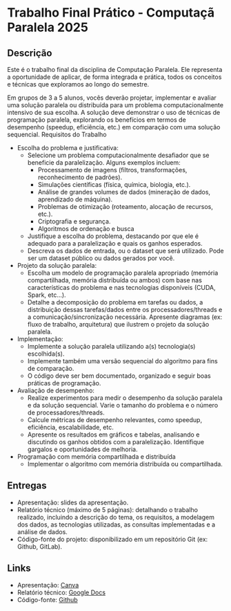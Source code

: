 # Trabalho Final Prático - Computaçã Paralela 2025

## Descrição

Este é o trabalho final da disciplina de Computação Paralela. Ele representa a oportunidade de aplicar, de forma integrada e prática, todos os conceitos e técnicas que exploramos ao longo do semestre.

Em grupos de 3 a 5 alunos, vocês deverão projetar, implementar e avaliar uma solução paralela ou distribuída para um problema computacionalmente intensivo de sua escolha. A solução deve demonstrar o uso de técnicas de programação paralela, explorando os benefícios em termos de desempenho (speedup, eficiência, etc.) em comparação com uma solução sequencial.
Requisitos do Trabalho

* Escolha do problema e justificativa:
    * Selecione um problema computacionalmente desafiador que se beneficie da paralelização. Alguns exemplos incluem:
        * Processamento de imagens (filtros, transformações, reconhecimento de padrões).
        * Simulações científicas (física, química, biologia, etc.).
        * Análise de grandes volumes de dados (mineração de dados, aprendizado de máquina).
        * Problemas de otimização (roteamento, alocação de recursos, etc.).
        * Criptografia e segurança.
        * Algoritmos de ordenação e busca
    * Justifique a escolha do problema, destacando por que ele é adequado para a paralelização e quais os ganhos esperados.
    * Descreva os dados de entrada, ou o dataset que será utilizado. Pode ser um dataset público ou dados gerados por você.
* Projeto da solução paralela:
    * Escolha um modelo de programação paralela apropriado (memória compartilhada, memória distribuída ou ambos) com base nas características do problema e nas tecnologias disponíveis (CUDA, Spark, etc...).
    * Detalhe a decomposição do problema em tarefas ou dados, a distribuição dessas tarefas/dados entre os processadores/threads e a comunicação/sincronização necessária.
    Apresente diagramas (ex: fluxo de trabalho, arquitetura) que ilustrem o projeto da solução paralela.
* Implementação:
    * Implemente a solução paralela utilizando a(s) tecnologia(s) escolhida(s).
    * Implemente também uma versão sequencial do algoritmo para fins de comparação.
    * O código deve ser bem documentado, organizado e seguir boas práticas de programação.
* Avaliação de desempenho:
    * Realize experimentos para medir o desempenho da solução paralela e da solução sequencial. Varie o tamanho do problema e o número de processadores/threads.
    * Calcule métricas de desempenho relevantes, como speedup, eficiência, escalabilidade, etc.
    * Apresente os resultados em gráficos e tabelas, analisando e discutindo os ganhos obtidos com a paralelização. Identifique gargalos e oportunidades de melhoria.
* Programação com memória compartilhada e distribuída
    * Implementar o algoritmo com memória distribuída ou compartilhada.

## Entregas

* Apresentação: slides da apresentação.
* Relatório técnico (máximo de 5 páginas): detalhando o trabalho realizado, incluindo a descrição do tema, os requisitos, a modelagem dos dados, as tecnologias utilizadas, as consultas implementadas e a análise de dados. 
* Código-fonte do projeto: disponibilizado em um repositório Git (ex: Github, GitLab).

## Links

* Apresentação: [Canva](https://www.canva.com/design/DAGqj6UUHi4/XBePVU2iMZY13kW7MbLQjA/edit?utm_content=DAGqj6UUHi4&utm_campaign=designshare&utm_medium=link2&utm_source=sharebutton)
* Relatório técnico: [Google Docs](https://docs.google.com/document/d/1VtnQoxiJyaHXdWE0d8vynXJSHd-NxIGZ1BWsiXEgviU/edit?usp=sharing)
* Código-fonte: [Github](https://github.com/JamesCodesUFG/computacao-paralela-2025)
